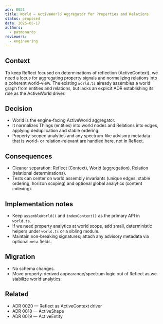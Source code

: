 ```yaml
---
adr: 0021
title: World — ActiveWorld Aggregator for Properties and Relations
status: proposed
date: 2025-08-17
authors:
  - patmonardo
reviewers:
  - engineering
---
```


## Context

To keep Reflect focused on determinations of reflection (ActiveContext), we need a locus for aggregating property signals and normalizing relations into a coherent world-view. The existing `world.ts` already assembles a world graph from entities and relations, but lacks an explicit ADR establishing its role as the ActiveWorld driver.

## Decision

- World is the engine-facing ActiveWorld aggregator.
- It normalizes Things (entities) into world nodes and Relations into edges, applying deduplication and stable ordering.
- Property-scoped analytics and any spectrum-like advisory metadata that is world- or relation-relevant are handled here, not in Reflect.

## Consequences

- Cleaner separation: Reflect (Context), World (aggregation), Relation (relational determinations).
- Tests can center on world assembly invariants (unique edges, stable ordering, horizon scoping) and optional global analytics (content indexing).

## Implementation notes

- Keep `assembleWorld()` and `indexContent()` as the primary API in `world.ts`.
- If we need property analytics at world scope, add small, deterministic helpers under `world.ts` or a sibling module.
- Maintain non-breaking signatures; attach any advisory metadata via optional `meta` fields.

## Migration

- No schema changes.
- Move property-derived appearance/spectrum logic out of Reflect as we stabilize world analytics.

## Related

- ADR 0020 — Reflect as ActiveContext driver
- ADR 0018 — ActiveShape
- ADR 0019 — ActiveEntity
